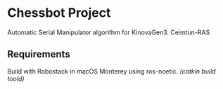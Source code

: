 # Chessbot Project
Automatic Serial Manipulator algorithm for KinovaGen3. Ceimtun-RAS 

## Requirements 
Build with Robostack in macOS Monterey using ros-noetic. _(catkin build toold)_
